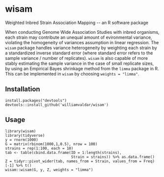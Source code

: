 # wisam
Weighted Inbred Strain Association Mapping -- an R software package

When conducting Genome Wide Association Studies with inbred organisms, each strain may contribute an unequal amount of evironmental variance, violating the homogeneity of variances assumption in linear regression. The `wisam` package handles variance heterogeneity by weighting each strain by a standardized inverse standard error (where standard error refers to the sample variance / number of replicates). `wisam` is also capable of more stably estimating the sample variance in the case of small replicate sizes, by using an Empirical Bayes shrinkage method from the `limma` package in R. This can be implemented in `wisam` by choosing `weights = "limma"`.

## Installation 

```
install.packages("devtools")
devtools::install_github('williamvaldar/wisam')
```

## Usage
```
library(wisam)
library(tidyverse)
y = rnorm(1000)
G = matrix(rbinom(1000,1,0.5), nrow = 100)
strains = rep(1:100, each = 10)
tab <- table(cbind.data.frame(ID = 1:length(strains), 
                              Strain = strains)) %>% as.data.frame()
Z = tidyr::pivot_wider(tab, names_from = Strain, values_from = Freq)[-1] %>% t()
wisam::wisam(G, y, Z, weights = "limma")
```
